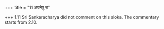 +++
title = "11 अयनेषु च"

+++
1.11 Sri Sankaracharya did not comment on this sloka. The commentary
starts from 2.10.  
  
